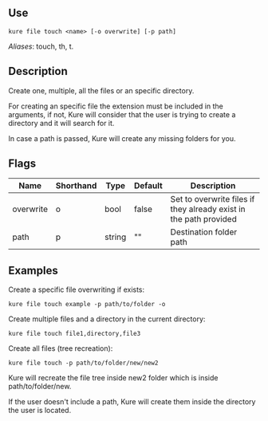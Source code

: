 ## Use

`kure file touch <name> [-o overwrite] [-p path]`

*Aliases*: touch, th, t.

## Description

Create one, multiple, all the files or an specific directory.

For creating an specific file the extension must be included in the arguments, if not, Kure will consider that the user is trying to create a directory and it will search for it.

In case a path is passed, Kure will create any missing folders for you.

## Flags

|  Name     | Shorthand |     Type      |    Default    |                          Description                              |
|-----------|-----------|---------------|---------------|-------------------------------------------------------------------|
| overwrite | o         | bool          | false         | Set to overwrite files if they already exist in the path provided |
| path      | p         | string        | ""            | Destination folder path                                           |

## Examples

Create a specific file overwriting if exists:
```
kure file touch example -p path/to/folder -o
```

Create multiple files and a directory in the current directory:
```
kure file touch file1,directory,file3
```

Create all files (tree recreation):
```
kure file touch -p path/to/folder/new/new2
```

Kure will recreate the file tree inside new2 folder which is inside path/to/folder/new.

If the user doesn't include a path, Kure will create them inside the directory the user is located.